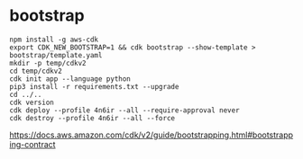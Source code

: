 # bootstrap

```
npm install -g aws-cdk
export CDK_NEW_BOOTSTRAP=1 && cdk bootstrap --show-template > bootstrap/template.yaml
mkdir -p temp/cdkv2
cd temp/cdkv2
cdk init app --language python
pip3 install -r requirements.txt --upgrade
cd ../..
cdk version
cdk deploy --profile 4n6ir --all --require-approval never
cdk destroy --profile 4n6ir --all --force
```

https://docs.aws.amazon.com/cdk/v2/guide/bootstrapping.html#bootstrapping-contract
